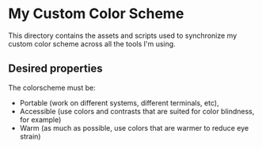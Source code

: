 # My Custom Color Scheme

This directory contains the assets and scripts used to synchronize my custom color scheme across
all the tools I'm using.

## Desired properties

The colorscheme must be:
* Portable (work on different systems, different terminals, etc),
* Accessible (use colors and contrasts that are suited for color blindness, for example)
* Warm (as much as possible, use colors that are warmer to reduce eye strain)
